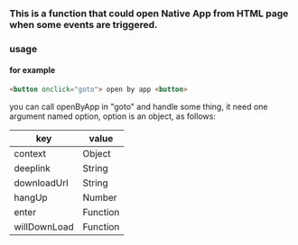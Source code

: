 
### This is a function that could open Native App from HTML page when some events are triggered.

### usage

#### for example
```html
<button onclick="goto"> open by app <button>
```
you can call openByApp in "goto" and handle some thing, it need one argument named option, option is an object, as follows:

|key|value|
|-|-|
|context | Object|callback's context, default is null|
|deeplink | String|app's deeplink, must|
|downloadUrl | String|download url if no app, must|
|hangUp | Number|maxium time from page was hangup to backup, default is 600ms|
|enter | Function|callback when events were triggered, not must |
|willDownLoad | Function|callback when no app, not must|       
